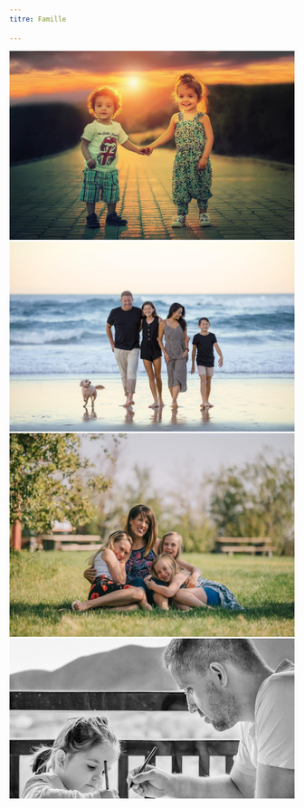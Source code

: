 ```yaml
---
titre: Famille

---
```


![](../img/famille/children-g9a884e256_1920.jpg)
![](../img/famille/family-g52710c3a1_1920.jpg)
![](../img/famille/family-ga9c7cd017_1920.jpg)
![](../img/famille/girl-g21a3cf001_1920-copy-0.jpg)